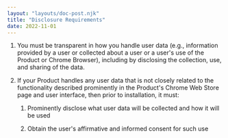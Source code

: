 ```yaml
---
layout: "layouts/doc-post.njk"
title: "Disclosure Requirements"
date: 2022-11-01
---
```


1. You must be transparent in how you handle user data (e.g., information provided by a user or collected about a user or a user's use of the Product or Chrome Browser), including by disclosing the collection, use, and sharing of the data.

1. If your Product handles any user data that is not closely related to the functionality described prominently in the Product's Chrome Web Store page and user interface, then prior to installation, it must:

    1. Prominently disclose what user data will be collected and how it will be used

    1. Obtain the user's affirmative and informed consent for such use
